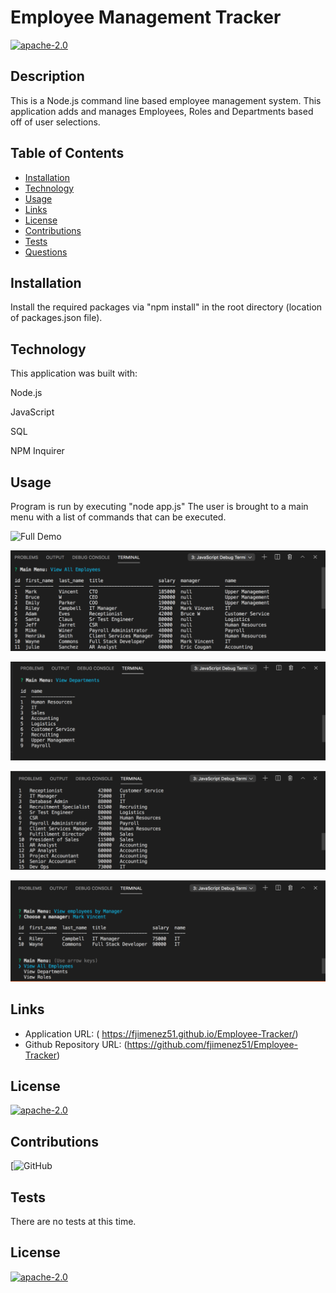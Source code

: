 # Employee Management Tracker

[![apache-2.0](https://img.shields.io/badge/license-apache--2.0-green?style=plastic)](https://www.apache.org/licenses/LICENSE-2.0)

## Description

  This is a Node.js command line based employee management system. This application adds and manages Employees, Roles and Departments based off of user selections.

## Table of Contents
  * [Installation](#installation)
  * [Technology](#technology)
  * [Usage](#usage)
  * [Links](#links)
  * [License](#license)
  * [Contributions](#contributions)
  * [Tests](#tests)
  * [Questions](#questions)
  
  
## Installation

  Install the required packages via "npm install" in the root directory (location of packages.json file).

## Technology

  This application was built with:

  Node.js

  JavaScript

  SQL

  NPM Inquirer

## Usage

  Program is run by executing "node app.js"
  The user is brought to a main menu with a list of commands that can be executed. 

  ![Full Demo](./assets/trackerdemo.gif?raw=true "Full Demo Gif")

  ![All Employees](./assets/viewemplo.png?raw=true "All Employees")

  ![All departments](./assets/viewdepart.png?raw=true "All departments")

  ![All roles](./assets/viewroles.png?raw=true "All roles")

  ![All Employees by Manager](./assets/viewempbymang.png?raw=true "All Employees by Manager")

 ## Links
 
  * Application URL: ( https://fjimenez51.github.io/Employee-Tracker/)
  * Github Repository URL: (https://github.com/fjimenez51/Employee-Tracker)

## License

  [![apache-2.0](https://img.shields.io/badge/license-apache--2.0-green?style=plastic)](https://www.apache.org/licenses/LICENSE-2.0)

## Contributions

  [![GitHub](https://github.com/pat31477)
## Tests

  There are no tests at this time.



## License

  [![apache-2.0](https://img.shields.io/badge/license-apache--2.0-green?style=plastic)](https://www.apache.org/licenses/LICENSE-2.0)
